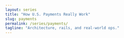 ```yaml
---
layout: series
title: "How U.S. Payments Really Work"
slug: payments
permalink: /series/payments/
tagline: "Architecture, rails, and real-world ops."
---
```



